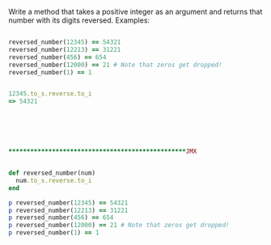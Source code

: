Write a method that takes a positive integer as an argument and returns that number with its digits reversed. Examples:

```ruby

reversed_number(12345) == 54321
reversed_number(12213) == 31221
reversed_number(456) == 654
reversed_number(12000) == 21 # Note that zeros get dropped!
reversed_number(1) == 1


12345.to_s.reverse.to_i
=> 54321






*************************************************JMX


def reversed_number(num)
  num.to_s.reverse.to_i
end

p reversed_number(12345) == 54321
p reversed_number(12213) == 31221
p reversed_number(456) == 654
p reversed_number(12000) == 21 # Note that zeros get dropped!
p reversed_number(1) == 1

